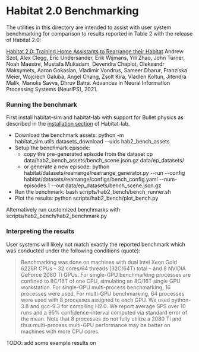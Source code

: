 Habitat 2.0 Benchmarking
============================

The utilities in this directory are intended to assist with user system benchmarking for comparison to results reported in Table 2 with the release of Habitat 2.0:

[Habitat 2.0: Training Home Assistants to Rearrange their Habitat](https://arxiv.org/abs/2106.14405) Andrew Szot, Alex Clegg, Eric Undersander, Erik Wijmans, Yili Zhao, John Turner, Noah Maestre, Mustafa Mukadam, Devendra Chaplot, Oleksandr Maksymets, Aaron Gokaslan, Vladimir Vondrus, Sameer Dharur, Franziska Meier, Wojciech Galuba, Angel Chang, Zsolt Kira, Vladlen Koltun, Jitendra Malik, Manolis Savva, Dhruv Batra. Advances in Neural Information Processing Systems (NeurIPS), 2021.


### Running the benchmark
First install habitat-sim and habitat-lab with support for Bullet physics as described in the [installation section](https://github.com/facebookresearch/habitat-lab#installation) of Habitat-lab.

- Download the benchmark assets: python -m habitat_sim.utils.datasets_download --uids hab2_bench_assets
- Setup the benchmark episode:
   - copy the pre-generated episode from the dataset cp data/hab2_bench_assets/bench_scene.json.gz data/ep_datasets/
   - or generate a new episode: python habitat/datasets/rearrange/rearrange_generator.py --run --config habitat/datasets/rearrange/configs/bench_config.yaml --num-episodes 1 --out data/ep_datasets/bench_scene.json.gz
- Run the benchmark: bash scripts/hab2_bench/bench_runner.sh
- Plot the results: python scripts/hab2_bench/plot_bench.py

Alternatively run customized benchmarks with scripts/hab2_bench/hab2_benchmark.py

### Interpreting the results
User systems will likely not match exactly the reported benchmark which was conducted under the following conditions (quote):

> Benchmarking was done on machines with dual Intel Xeon Gold 6226R CPUs – 32 cores/64 threads
(32C/64T) total – and 8 NVIDIA GeForce 2080 Ti GPUs. For single-GPU benchmarking processes
are confined to 8C/16T of one CPU, simulating an 8C/16T single GPU workstation. For single-GPU
multi-process benchmarking, 16 processes were used. For multi-GPU benchmarking, 64 processes
were used with 8 processes assigned to each GPU. We used python-3.8 and gcc-9.3 for compiling
H2.0. We report average SPS over 10 runs and a 95% confidence-interval computed via standard error
of the mean. Note that 8 processes do not fully utilize a 2080 Ti and thus multi-process multi-GPU
performance may be better on machines with more CPU cores.

TODO: add some example results on
